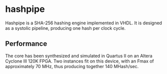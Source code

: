 # hashpipe

Hashpipe is a SHA-256 hashing engine implemented in VHDL. It is designed as
a systolic pipeline, producing one hash per clock cycle.

## Performance

The core has been synthesized and simulated in Quartus II on an Altera Cyclone III 120K
FPGA. Two instances fit on this device, with an Fmax of approximately 70 MHz,
thus producing together 140 MHash/sec.
